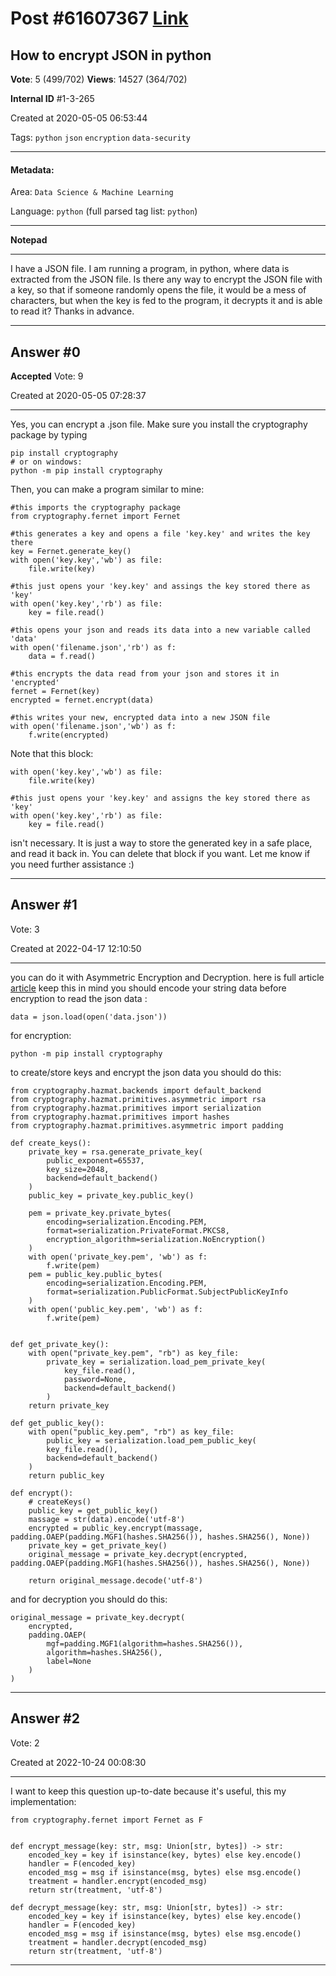 
# Post \#61607367 [Link](https://stackoverflow.com/questions/61607367/)

## How to encrypt JSON in python

**Vote**: 5 (499/702) **Views**: 14527 (364/702) 

**Internal ID** \#1-3-265

Created at 2020-05-05 06:53:44

Tags: `python` `json` `encryption` `data-security`

----------

#### Metadata:

Area: `Data Science & Machine Learning`

Language: `python` (full parsed tag list: `python`)

----------

**Notepad**


----------

I have a JSON file. I am running a program, in python, where data is extracted from the JSON file. Is there any way to encrypt the JSON file with a key, so that if someone randomly opens the file, it would be a mess of characters, but when the key is fed to the program, it decrypts it and is able to read it? Thanks in advance.


----------
        
## Answer \#0

**Accepted** Vote: 9

Created at 2020-05-05 07:28:37

------------

Yes, you can encrypt a .json file. Make sure you install the cryptography package by typing
```
pip install cryptography
# or on windows:
python -m pip install cryptography
```

Then, you can make a program similar to mine:
```
#this imports the cryptography package
from cryptography.fernet import Fernet

#this generates a key and opens a file 'key.key' and writes the key there
key = Fernet.generate_key()
with open('key.key','wb') as file:
    file.write(key)

#this just opens your 'key.key' and assings the key stored there as 'key'
with open('key.key','rb') as file:
    key = file.read()

#this opens your json and reads its data into a new variable called 'data'
with open('filename.json','rb') as f:
    data = f.read()

#this encrypts the data read from your json and stores it in 'encrypted'
fernet = Fernet(key)
encrypted = fernet.encrypt(data)

#this writes your new, encrypted data into a new JSON file
with open('filename.json','wb') as f:
    f.write(encrypted)
```

Note that this block:
```
with open('key.key','wb') as file:
    file.write(key)

#this just opens your 'key.key' and assigns the key stored there as 'key'
with open('key.key','rb') as file:
    key = file.read()
```

isn't necessary. It is just a way to store the generated key in a safe place, and read it back in. You can delete that block if you want.
Let me know if you need further assistance :)


------------
    
    
## Answer \#1

 Vote: 3

Created at 2022-04-17 12:10:50

------------

you can do it with Asymmetric Encryption and Decryption.
here is full article [article](https://nitratine.net/blog/post/asymmetric-encryption-and-decryption-in-python/)
keep this in mind you should encode your string data before encryption
to read the json data :
```
data = json.load(open('data.json'))
```

for encryption:
```
python -m pip install cryptography
```

to create/store keys and encrypt the json data you should do this:
```
from cryptography.hazmat.backends import default_backend
from cryptography.hazmat.primitives.asymmetric import rsa
from cryptography.hazmat.primitives import serialization
from cryptography.hazmat.primitives import hashes
from cryptography.hazmat.primitives.asymmetric import padding

def create_keys():
    private_key = rsa.generate_private_key(
        public_exponent=65537,
        key_size=2048,
        backend=default_backend()
    )
    public_key = private_key.public_key()

    pem = private_key.private_bytes(
        encoding=serialization.Encoding.PEM,
        format=serialization.PrivateFormat.PKCS8,
        encryption_algorithm=serialization.NoEncryption()
    )
    with open('private_key.pem', 'wb') as f:
        f.write(pem)
    pem = public_key.public_bytes(
        encoding=serialization.Encoding.PEM,
        format=serialization.PublicFormat.SubjectPublicKeyInfo
    )
    with open('public_key.pem', 'wb') as f:
        f.write(pem)


def get_private_key():
    with open("private_key.pem", "rb") as key_file:
        private_key = serialization.load_pem_private_key(
            key_file.read(),
            password=None,
            backend=default_backend()
        )
    return private_key

def get_public_key():
    with open("public_key.pem", "rb") as key_file:
        public_key = serialization.load_pem_public_key(
        key_file.read(),
        backend=default_backend()
    )
    return public_key

def encrypt():
    # createKeys()
    public_key = get_public_key()
    massage = str(data).encode('utf-8')
    encrypted = public_key.encrypt(massage, padding.OAEP(padding.MGF1(hashes.SHA256()), hashes.SHA256(), None))
    private_key = get_private_key()
    original_message = private_key.decrypt(encrypted, padding.OAEP(padding.MGF1(hashes.SHA256()), hashes.SHA256(), None))

    return original_message.decode('utf-8')
```

and for decryption you should do this:
```
original_message = private_key.decrypt(
    encrypted,
    padding.OAEP(
        mgf=padding.MGF1(algorithm=hashes.SHA256()),
        algorithm=hashes.SHA256(),
        label=None
    )
)
```



------------
    
    
## Answer \#2

 Vote: 2

Created at 2022-10-24 00:08:30

------------

I want to keep this question up-to-date because it's useful, this my implementation:
```
from cryptography.fernet import Fernet as F


def encrypt_message(key: str, msg: Union[str, bytes]) -> str:
    encoded_key = key if isinstance(key, bytes) else key.encode()
    handler = F(encoded_key)
    encoded_msg = msg if isinstance(msg, bytes) else msg.encode()
    treatment = handler.encrypt(encoded_msg)
    return str(treatment, 'utf-8')

def decrypt_message(key: str, msg: Union[str, bytes]) -> str:
    encoded_key = key if isinstance(key, bytes) else key.encode()
    handler = F(encoded_key)
    encoded_msg = msg if isinstance(msg, bytes) else msg.encode()
    treatment = handler.decrypt(encoded_msg)
    return str(treatment, 'utf-8')
```



------------
    
    